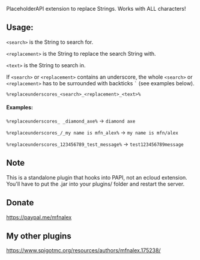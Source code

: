 PlaceholderAPI extension to replace Strings. Works with ALL characters!

## Usage:

`<search>` is the String to search for.

`<replacement>` is the String to replace the search String with.
    
`<text>` is the String to search in.

If `<search>` or `<replacement>` contains an underscore, the whole `<search>` or `<replacement>` has to be surrounded with backticks `` ` `` (see examples below).

`%replaceunderscores_<search>_<replacement>_<text>%`

#### Examples:

`%replaceunderscores_ _diamond_axe%` -> `diamond axe`

`%replaceunderscores_/_my name is mfn_alex%` -> `my name is mfn/alex`

`%replaceunderscores_123456789_test_message%` -> `test123456789message`

## Note
This is a standalone plugin that hooks into PAPI, not an ecloud extension. You'll have to put the .jar into your plugins/ folder and restart the server.

## Donate
https://paypal.me/mfnalex

## My other plugins
https://www.spigotmc.org/resources/authors/mfnalex.175238/